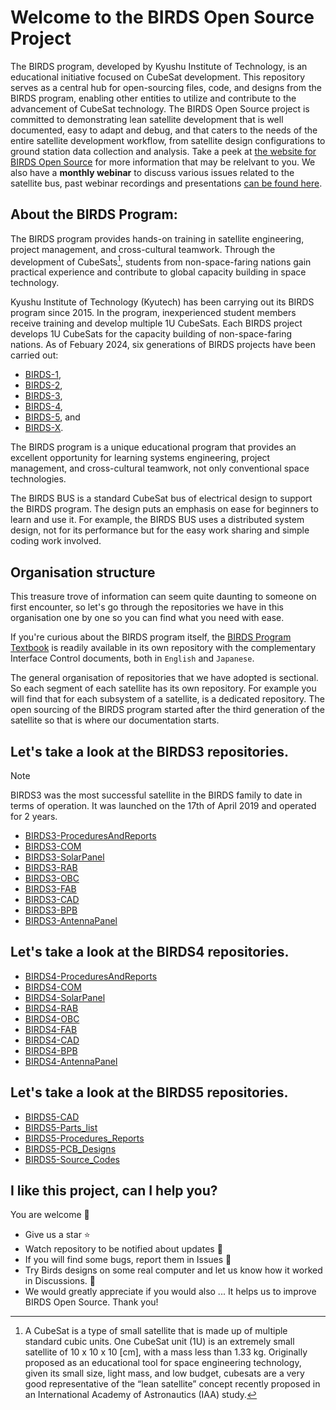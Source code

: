 # Welcome to the BIRDS Open Source Project

The BIRDS program, developed by Kyushu Institute of Technology, is an educational initiative focused on CubeSat development. 
This repository serves as a central hub for open-sourcing files, code, and designs from the BIRDS program, enabling other entities to utilize and contribute to the advancement of CubeSat technology. The BIRDS Open Source project is committed to demonstrating lean satellite development that is well documented, easy to adapt and debug, and that caters to the needs of the entire satellite development workflow, from satellite design configurations to ground station data collection and analysis. Take a peek at [the website for BIRDS Open Source](https://birdsopensource.github.io/) for more information that may be relelvant to you. We also have a **monthly webinar** to discuss various issues related to the satellite bus, past webinar recordings and presentations [can be found here](https://birds-project.com/open-source/).

## About the BIRDS Program:

The BIRDS program provides hands-on training in satellite engineering, project management, and cross-cultural teamwork. 
Through the development of CubeSats[^1], students from non-space-faring nations gain practical experience and contribute to global capacity building in space technology.
[^1]: A CubeSat is a type of small satellite that is made up of multiple standard cubic units. 
  One CubeSat unit (1U) is an extremely small satellite of 10 x 10 x 10 [cm], with a mass less than 1.33 kg. 
Originally proposed as an educational tool for space engineering technology, given its small size, light mass, and low budget, cubesats are a very good representative of the “lean satellite” concept recently proposed in an International Academy of Astronautics (IAA) study. 

Kyushu Institute of Technology (Kyutech) has been carrying out its BIRDS program since 2015. In the program, inexperienced student members receive training and develop multiple 1U CubeSats. Each BIRDS project develops 1U CubeSats for the capacity building of non-space-faring nations. As of Febuary 2024, six generations of BIRDS projects have been carried
out: 
* [BIRDS-1](https://birds1.birds-project.com/),
* [BIRDS-2](https://birds2.birds-project.com/),
* [BIRDS-3](https://birds3.birds-project.com/),
* [BIRDS-4](https://birds4.birds-project.com/),
* [BIRDS-5](https://birds5.birds-project.com/), and
* [BIRDS-X](https://birds-x.birds-project.com/).

The BIRDS program is a unique educational program that provides an excellent opportunity for learning systems
engineering, project management, and cross-cultural teamwork, not only conventional space technologies.  

The BIRDS BUS is a standard CubeSat bus of electrical design to support the BIRDS program. The design puts an emphasis on ease for beginners to learn and use it. 
For example, the BIRDS BUS uses a distributed system design, not for its performance but for the easy work sharing and simple coding work involved. 

## Organisation structure
This treasure trove of information can seem quite daunting to someone on first encounter, so let's go through the repositories we have in this organisation one by one so you can find what you need with ease.

If you're curious about the BIRDS program itself, the [BIRDS Program Textbook](https://github.com/BIRDSOpenSource/BIRDS-GeneralDocumentation) is readily available in its own repository with the complementary Interface Control documents, both in `English` and `Japanese`.

The general organisation of repositories that we have adopted is sectional. So each segment of each satellite has its own repository.
For example you will find that for each subsystem of a satellite, is a dedicated repository. The open sourcing of the BIRDS program started after the third generation of the satellite so that is where our documentation starts.

## Let's take a look at the BIRDS3 repositories.
> [!NOTE]
> BIRDS3 was the most successful satellite in the BIRDS family to date in terms of operation. It was launched on the 17th of April 2019 and operated for 2 years.

* [BIRDS3-ProceduresAndReports](https://github.com/BIRDSOpenSource/BIRDS3-ProceduresAndReports)
* [BIRDS3-COM](https://github.com/BIRDSOpenSource/BIRDS3-COM)
* [BIRDS3-SolarPanel](https://github.com/BIRDSOpenSource/BIRDS3-SolarPanel)
* [BIRDS3-RAB](https://github.com/BIRDSOpenSource/BIRDS3-RAB)
* [BIRDS3-OBC](https://github.com/BIRDSOpenSource/BIRDS3-OBC)
* [BIRDS3-FAB](https://github.com/BIRDSOpenSource/BIRDS3-FAB)
* [BIRDS3-CAD](https://github.com/BIRDSOpenSource/BIRDS3-CAD)
* [BIRDS3-BPB](https://github.com/BIRDSOpenSource/BIRDS3-BPB)
* [BIRDS3-AntennaPanel](https://github.com/BIRDSOpenSource/BIRDS3-AntennaPanel)

## Let's take a look at the BIRDS4 repositories.

* [BIRDS4-ProceduresAndReports](https://github.com/BIRDSOpenSource/BIRDS4-ProceduresAndReports)
* [BIRDS4-COM](https://github.com/BIRDSOpenSource/BIRDS4-COM)
* [BIRDS4-SolarPanel](https://github.com/BIRDSOpenSource/BIRDS4-SolarPanel)
* [BIRDS4-RAB](https://github.com/BIRDSOpenSource/BIRDS4-RAB)
* [BIRDS4-OBC](https://github.com/BIRDSOpenSource/BIRDS4-OBC)
* [BIRDS4-FAB](https://github.com/BIRDSOpenSource/BIRDS4-FAB)
* [BIRDS4-CAD](https://github.com/BIRDSOpenSource/BIRDS4-CAD)
* [BIRDS4-BPB](https://github.com/BIRDSOpenSource/BIRDS4-BPB)
* [BIRDS4-AntennaPanel](https://github.com/BIRDSOpenSource/BIRDS4-AntennaPanel)

## Let's take a look at the BIRDS5 repositories.
* [BIRDS5-CAD](https://github.com/BIRDSOpenSource/BIRDS4-CAD)
* [BIRDS5-Parts_list](https://github.com/BIRDSOpenSource/BIRDS5-Parts_list)
* [BIRDS5-Procedures_Reports](https://github.com/BIRDSOpenSource/BIRDS5-Procedures_Reports)
* [BIRDS5-PCB_Designs](https://github.com/BIRDSOpenSource/BIRDS5-PCB_Designs)
* [BIRDS5-Source_Codes](https://github.com/BIRDSOpenSource/BIRDS5-Source_Codes)

## I like this project, can I help you?
You are welcome 🙂

* Give us a star ⭐
* Watch repository to be notified about updates 👀
* If you will find some bugs, report them in Issues 🐞
* Try Birds designs on some real computer and let us know how it worked in Discussions. 💬
* We would greatly appreciate if you would also ... It helps us to improve BIRDS Open Source. Thank you!

